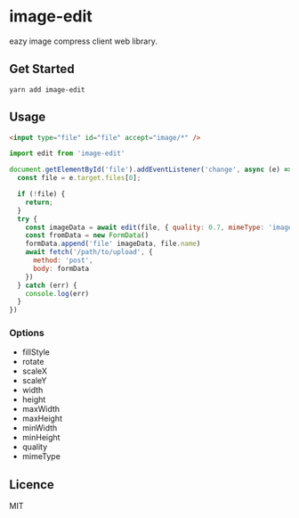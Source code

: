 # image-edit

eazy image compress client web library.

## Get Started

```shell
yarn add image-edit
```

## Usage

```html
<input type="file" id="file" accept="image/*" />
```

```javascript
import edit from 'image-edit'

document.getElementById('file').addEventListener('change', async (e) => {
  const file = e.target.files[0];

  if (!file) {
    return;
  }
  try {
    const imageData = await edit(file, { quality: 0.7, mimeType: 'image/webp'})
    const fromData = new FormData()
    formData.append('file' imageData, file.name)
    await fetch('/path/to/upload', {
      method: 'post',
      body: formData
    })
  } catch (err) {
    console.log(err)
  }
})
```

### Options

- fillStyle
- rotate
- scaleX
- scaleY
- width
- height
- maxWidth
- maxHeight
- minWidth
- minHeight
- quality
- mimeType

## Licence

MIT
